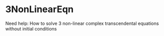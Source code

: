 # 3NonLinearEqn
Need help: How to solve 3 non-linear complex transcendental equations without  initial conditions
